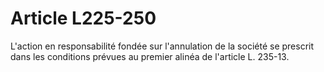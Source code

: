 # Article L225-250

L'action en responsabilité fondée sur l'annulation de la société se prescrit dans les conditions prévues au premier alinéa de l'article L. 235-13.
